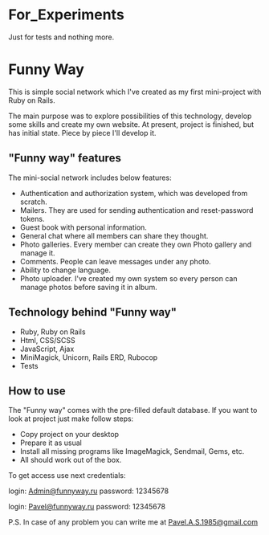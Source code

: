 # For_Experiments
Just for tests and nothing more.

# Funny Way
This is simple social network which I've created as my first mini-project with
Ruby on Rails.

The main purpose was to explore possibilities of this technology, develop some
skills and create my own website. At present, project is finished, but has
initial state. Piece by piece I'll develop it.

## "Funny way" features
The mini-social network includes below features:

- Authentication and authorization system, which was developed from scratch.
- Mailers. They are used for sending authentication and reset-password tokens.
- Guest book with personal information.
- General chat where all members can share they thought.
- Photo galleries. Every member can create they own Photo gallery and manage it.
- Comments. People can leave messages under any photo.
- Ability to change language.
- Photo uploader. I've created my own system so every person can manage photos
  before saving it in album.

## Technology behind "Funny way"
- Ruby, Ruby on Rails
- Html, CSS/SCSS
- JavaScript, Ajax
- MiniMagick, Unicorn, Rails ERD, Rubocop
- Tests

## How to use
The "Funny way" comes with the pre-filled default database. If you want to look
at project just make follow steps:

- Copy project on your desktop
- Prepare it as usual
- Install all missing programs like ImageMagick, Sendmail, Gems, etc.
- All should work out of the box.

To get access use next credentials:

login: Admin@funnyway.ru
password: 12345678

login: Pavel@funnyway.ru
password: 12345678

P.S. In case of any problem you can write me at Pavel.A.S.1985@gmail.com
